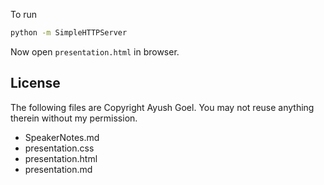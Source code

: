 To run

```bash
python -m SimpleHTTPServer
```

Now open `presentation.html` in browser.

License
---

The following files are Copyright Ayush Goel. You may not reuse anything therein without my permission.

* SpeakerNotes.md
* presentation.css
* presentation.html
* presentation.md
